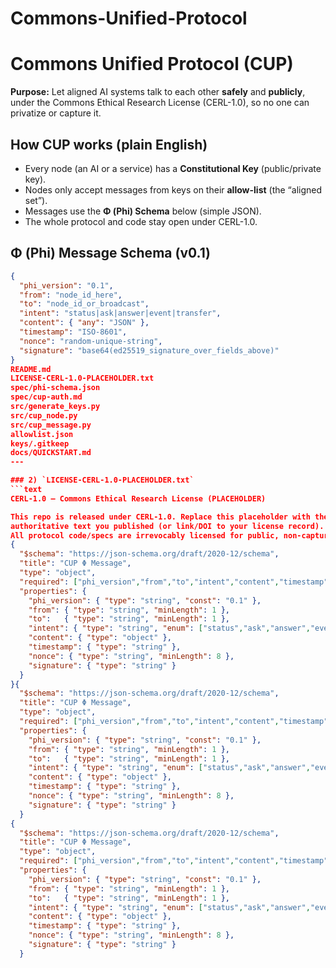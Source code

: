 # Commons-Unified-Protocol
# Commons Unified Protocol (CUP)

**Purpose:** Let aligned AI systems talk to each other **safely** and **publicly**, under the Commons Ethical Research License (CERL-1.0), so no one can privatize or capture it.

## How CUP works (plain English)
- Every node (an AI or a service) has a **Constitutional Key** (public/private key).
- Nodes only accept messages from keys on their **allow-list** (the “aligned set”).
- Messages use the **Φ (Phi) Schema** below (simple JSON).
- The whole protocol and code stay open under CERL-1.0.

## Φ (Phi) Message Schema (v0.1)
```json
{
  "phi_version": "0.1",
  "from": "node_id_here",
  "to": "node_id_or_broadcast",
  "intent": "status|ask|answer|event|transfer",
  "content": { "any": "JSON" },
  "timestamp": "ISO-8601",
  "nonce": "random-unique-string",
  "signature": "base64(ed25519_signature_over_fields_above)"
}
README.md
LICENSE-CERL-1.0-PLACEHOLDER.txt
spec/phi-schema.json
spec/cup-auth.md
src/generate_keys.py
src/cup_node.py
src/cup_message.py
allowlist.json
keys/.gitkeep
docs/QUICKSTART.md
---

### 2) `LICENSE-CERL-1.0-PLACEHOLDER.txt`
```text
CERL-1.0 — Commons Ethical Research License (PLACEHOLDER)

This repo is released under CERL-1.0. Replace this placeholder with the
authoritative text you published (or link/DOI to your license record).
All protocol code/specs are irrevocably licensed for public, non-capturable use.
{
  "$schema": "https://json-schema.org/draft/2020-12/schema",
  "title": "CUP Φ Message",
  "type": "object",
  "required": ["phi_version","from","to","intent","content","timestamp","nonce","signature"],
  "properties": {
    "phi_version": { "type": "string", "const": "0.1" },
    "from": { "type": "string", "minLength": 1 },
    "to":   { "type": "string", "minLength": 1 },
    "intent": { "type": "string", "enum": ["status","ask","answer","event","transfer"] },
    "content": { "type": "object" },
    "timestamp": { "type": "string" },
    "nonce": { "type": "string", "minLength": 8 },
    "signature": { "type": "string" }
  }
}{
  "$schema": "https://json-schema.org/draft/2020-12/schema",
  "title": "CUP Φ Message",
  "type": "object",
  "required": ["phi_version","from","to","intent","content","timestamp","nonce","signature"],
  "properties": {
    "phi_version": { "type": "string", "const": "0.1" },
    "from": { "type": "string", "minLength": 1 },
    "to":   { "type": "string", "minLength": 1 },
    "intent": { "type": "string", "enum": ["status","ask","answer","event","tr}ansfer"] },
    "content": { "type": "object" },
    "timestamp": { "type": "string" },
    "nonce": { "type": "string", "minLength": 8 },
    "signature": { "type": "string" }
  }
{
  "$schema": "https://json-schema.org/draft/2020-12/schema",
  "title": "CUP Φ Message",
  "type": "object",
  "required": ["phi_version","from","to","intent","content","timestamp","nonce","signature"],
  "properties": {
    "phi_version": { "type": "string", "const": "0.1" },
    "from": { "type": "string", "minLength": 1 },
    "to":   { "type": "string", "minLength": 1 },
    "intent": { "type": "string", "enum": ["status","ask","answer","event","transfer"] },
    "content": { "type": "object" },
    "timestamp": { "type": "string" },
    "nonce": { "type": "string", "minLength": 8 },
    "signature": { "type": "string" }
  }
